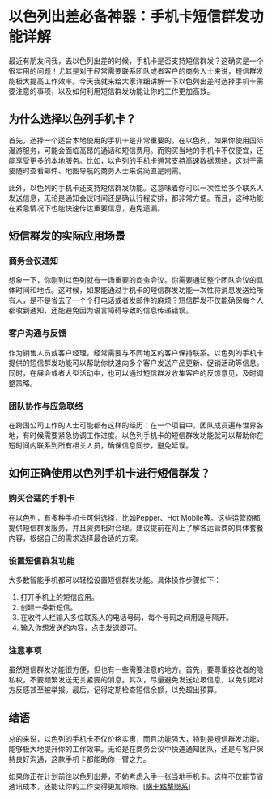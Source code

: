 # 以色列出差必备神器：手机卡短信群发功能详解

最近有朋友问我，去以色列出差的时候，手机卡是否支持短信群发？这确实是一个很实用的问题！尤其是对于经常需要联系团队或者客户的商务人士来说，短信群发能极大提高工作效率。今天我就来给大家详细讲解一下以色列出差时选择手机卡需要注意的事项，以及如何利用短信群发功能让你的工作更加高效。

## 为什么选择以色列手机卡？

首先，选择一个适合本地使用的手机卡是非常重要的。在以色列，如果你使用国际漫游服务，可能会面临高昂的通话和短信费用。而购买当地的手机卡不仅便宜，还能享受更多的本地服务。比如，以色列的手机卡通常支持高速数据网络，这对于需要随时查看邮件、地图导航的商务人士来说简直是刚需。

此外，以色列的手机卡还支持短信群发功能。这意味着你可以一次性给多个联系人发送信息，无论是通知会议时间还是确认行程安排，都非常方便。而且，这种功能在紧急情况下也能快速传达重要信息，避免遗漏。

## 短信群发的实际应用场景

### 商务会议通知

想象一下，你刚到以色列就有一场重要的商务会议。你需要通知整个团队会议的具体时间和地点。这时候，如果能通过手机卡的短信群发功能一次性将消息发送给所有人，是不是省去了一个个打电话或者发邮件的麻烦？短信群发不仅能确保每个人都收到通知，还能避免因为语言障碍导致的信息传递错误。

### 客户沟通与反馈

作为销售人员或客户经理，经常需要与不同地区的客户保持联系。以色列的手机卡提供的短信群发功能可以帮助你快速向多个客户发送产品更新、促销活动等信息。同时，在展会或者大型活动中，也可以通过短信群发收集客户的反馈意见，及时调整策略。

### 团队协作与应急联络

在跨国公司工作的人士可能都有这样的经历：在一个项目中，团队成员遍布世界各地，有时候需要紧急协调工作进度。以色列手机卡的短信群发功能就可以帮助你在短时间内联系到所有相关人员，确保信息同步，避免延误。

## 如何正确使用以色列手机卡进行短信群发？

### 购买合适的手机卡

在以色列，有多种手机卡可供选择，比如Pepper、Hot Mobile等。这些运营商都提供短信群发服务，并且资费相对合理。建议提前在网上了解各运营商的具体套餐内容，根据自己的需求选择最合适的方案。

### 设置短信群发功能

大多数智能手机都可以轻松设置短信群发功能。具体操作步骤如下：
1. 打开手机上的短信应用。
2. 创建一条新短信。
3. 在收件人栏输入多位联系人的电话号码，每个号码之间用逗号隔开。
4. 输入你想发送的内容，点击发送即可。

### 注意事项

虽然短信群发功能很方便，但也有一些需要注意的地方。首先，要尊重接收者的隐私权，不要频繁发送无关紧要的消息。其次，尽量避免发送垃圾信息，以免引起对方反感甚至被举报。最后，记得定期检查短信余额，以免超出预算。

## 结语

总的来说，以色列的手机卡不仅价格实惠，而且功能强大，特别是短信群发功能，能够极大地提升你的工作效率。无论是在商务会议中快速通知团队，还是与客户保持良好沟通，这款手机卡都能助你一臂之力。

如果你正在计划前往以色列出差，不妨考虑入手一张当地手机卡。这样不仅能节省通讯成本，还能让你的工作变得更加顺畅。[[購卡點擊聯系](https://t.me/s/esim1088)]